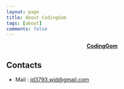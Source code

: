 ```yaml
---
layout: page
title: About CodingGom
tags: [about]
comments: false
---
```

    
<center><a href="http://CodingGom.github.io"><b>CodingGom</b></a></center>

## Contacts
* Mail : jd3793.wjd@gmail.com
